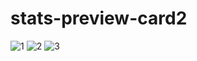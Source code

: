 # stats-preview-card2
![1](https://user-images.githubusercontent.com/92414210/142700272-d1f0db48-6cbf-4fe6-b749-d2046bfb4ca9.png)
![2](https://user-images.githubusercontent.com/92414210/142700276-74742e35-4f9f-429c-820b-c0eb176a9f64.png)
![3](https://user-images.githubusercontent.com/92414210/142700277-9fec1ae1-c471-40ca-9cf3-138784cce9f3.png)
